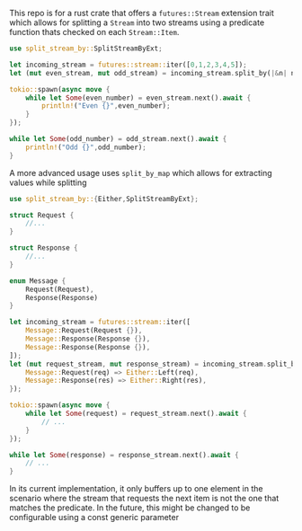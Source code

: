 This repo is for a rust crate that offers a `futures::Stream` extension
trait which allows for splitting a `Stream` into two streams using a
predicate function thats checked on each `Stream::Item`.

```rust
use split_stream_by::SplitStreamByExt;

let incoming_stream = futures::stream::iter([0,1,2,3,4,5]);
let (mut even_stream, mut odd_stream) = incoming_stream.split_by(|&n| n % 2 == 0);

tokio::spawn(async move {
	while let Some(even_number) = even_stream.next().await {
		println!("Even {}",even_number);
	}
});

while let Some(odd_number) = odd_stream.next().await {
	println!("Odd {}",odd_number);
}
```

A more advanced usage uses `split_by_map` which allows for extracting
values while splitting

```rust
use split_stream_by::{Either,SplitStreamByExt};

struct Request {
	//...
}

struct Response {
	//...
}

enum Message {
	Request(Request),
	Response(Response)
}

let incoming_stream = futures::stream::iter([
	Message::Request(Request {}),
	Message::Response(Response {}),
	Message::Response(Response {}),
]);
let (mut request_stream, mut response_stream) = incoming_stream.split_by_map(|item| match item {
	Message::Request(req) => Either::Left(req),
	Message::Response(res) => Either::Right(res),
});

tokio::spawn(async move {
	while let Some(request) = request_stream.next().await {
		// ...
	}
});

while let Some(response) = response_stream.next().await {
	// ...
}
```

In its current implementation, it only buffers up to one element in the
scenario where the stream that requests the next item is not the one
that matches the predicate. In the future, this might be changed to be
configurable using a const generic parameter
